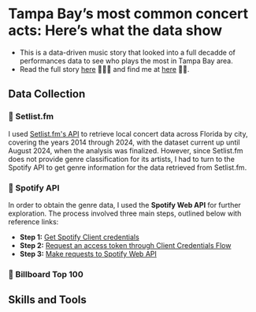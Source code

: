 # Tampa Bay’s most common concert acts: Here’s what the data show

- This is a data-driven music story that looked into a full decadde of performances data to see who plays the most in Tampa Bay area.
- Read the full story [here](https://luyi-eve.github.io/fl-abortion-costs/) 🎵🎸🎹 and find me at [here](https://www.tampabay.com/author/eve-lu/) 🐝✨.

## Data Collection

### 🎵 Setlist.fm
I used [Setlist.fm's API](https://api.setlist.fm/docs/1.0/index.html) to retrieve local concert data across Florida by city, covering the years 2014 through 2024, with the dataset current up until August 2024, when the analysis was finalized. However, since Setlist.fm does not provide genre classification for its artists, I had to turn to the Spotify API to get genre information for the data retrieved from Setlist.fm.

### 🎵 Spotify API

In order to obtain the genre data, I used the <b>Spotify Web API</b> for further exploration. The process involved three main steps, outlined below with reference links:

- <b>Step 1:</b> [Get Spotify Client credentials](https://developer.spotify.com/documentation/web-api/concepts/apps)
- <b>Step 2:</b> [Request an access token through Client Credentials Flow](https://developer.spotify.com/documentation/web-api/tutorials/client-credentials-flow)
- <b>Step 3:</b> [Make requests to Spotify Web API](https://developer.spotify.com/documentation/web-api/concepts/api-calls)

### 🎵 Billboard Top 100


## Skills and Tools
